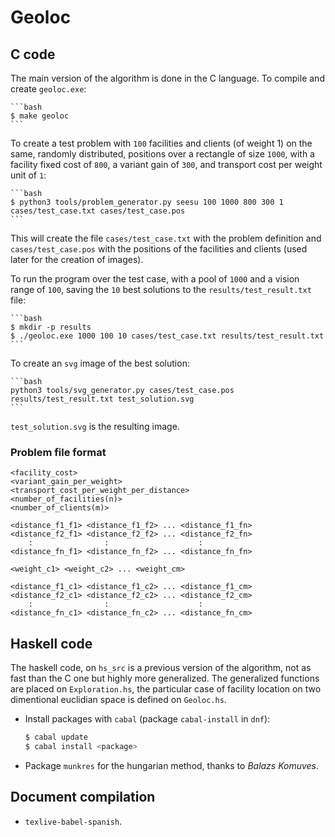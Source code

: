 # Geoloc

## C code

The main version of the algorithm is done in the C language. To compile and create `geoloc.exe`:

    ```bash
    $ make geoloc
    ```

To create a test problem with `100` facilities and clients (of weight 1) on the same, randomly distributed, positions over a rectangle of size `1000`, with a facility fixed cost of `800`, a variant gain of `300`, and transport cost per weight unit of `1`:

    ```bash
    $ python3 tools/problem_generator.py seesu 100 1000 800 300 1 cases/test_case.txt cases/test_case.pos
    ```

This will create the file `cases/test_case.txt` with the problem definition and `cases/test_case.pos` with the positions of the facilities and clients (used later for the creation of images).

To run the program over the test case, with a pool of `1000` and a vision range of `100`, saving the `10` best solutions to the `results/test_result.txt` file:

    ```bash
    $ mkdir -p results
    $ ./geoloc.exe 1000 100 10 cases/test_case.txt results/test_result.txt
    ```

To create an `svg` image of the best solution:

    ```bash
    python3 tools/svg_generator.py cases/test_case.pos results/test_result.txt test_solution.svg
    ```

`test_solution.svg` is the resulting image.

### Problem file format

```
<facility_cost>
<variant_gain_per_weight>
<transport_cost_per_weight_per_distance>
<number_of_facilities(n)>
<number_of_clients(m)>

<distance_f1_f1> <distance_f1_f2> ... <distance_f1_fn>
<distance_f2_f1> <distance_f2_f2> ... <distance_f2_fn>
    :                :                    :
<distance_fn_f1> <distance_fn_f2> ... <distance_fn_fn>

<weight_c1> <weight_c2> ... <weight_cm>

<distance_f1_c1> <distance_f1_c2> ... <distance_f1_cm>
<distance_f2_c1> <distance_f2_c2> ... <distance_f2_cm>
    :                :                    :
<distance_fn_c1> <distance_fn_c2> ... <distance_fn_cm>
```

## Haskell code

The haskell code, on `hs_src` is a previous version of the algorithm, not as fast than the C one but highly more generalized. The generalized functions are placed on `Exploration.hs`, the particular case of facility location on two dimentional euclidian space is defined on `Geoloc.hs`.

* Install packages with `cabal` (package `cabal-install` in `dnf`):

    ```bash
    $ cabal update
    $ cabal install <package>
    ```

* Package `munkres` for the hungarian method, thanks to *Balazs Komuves*.

## Document compilation

* `texlive-babel-spanish`.
